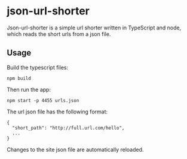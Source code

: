 json-url-shorter
================
Json-url-shorter is a simple url shorter written in TypeScript and node, which
reads the short urls from a json file.

Usage
-----
Build the typescript files:
```
npm build
```
Then run the app:
```
npm start -p 4455 urls.json
```

The url json file has the following format:
```
{
  "short_path": "http://full.url.com/hello",
  ...
}
```
Changes to the site json file are automatically reloaded.
